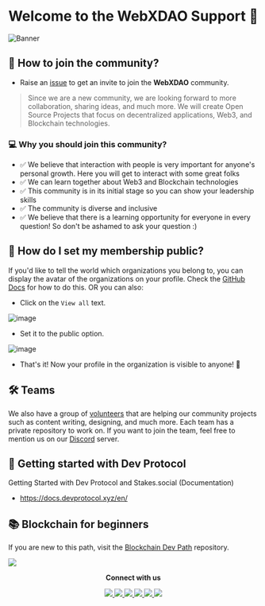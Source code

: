 <!-- markdownlint-disable-next-line -->
<h1 align="center"> Welcome to the WebXDAO Support 🎉</h1>

![Banner](https://user-images.githubusercontent.com/72812470/189705065-58fe76da-080b-4798-94fe-2400af2bbfa8.png)

## 🤔 How to join the community?

- Raise an [issue](https://github.com/WebXDAO/start-here/issues/new?assignees=&labels=github-invitation&template=invitation.yml&title=Please+invite+me+to+the+community) to get an invite to join the **WebXDAO** community.

> Since we are a new community, we are looking forward to more collaboration, sharing ideas, and much more. We will create Open Source Projects that focus on decentralized applications, Web3, and Blockchain technologies.

### 💻 Why you should join this community?

- ✅ We believe that interaction with people is very important for anyone's personal growth. Here you will get to interact with some great folks
- ✅ We can learn together about Web3 and Blockchain technologies
- ✅ This community is in its initial stage so you can show your leadership skills
- ✅ The community is diverse and inclusive
- ✅ We believe that there is a learning opportunity for everyone in every question! So don't be ashamed to ask your question :)

## 🎤 How do I set my membership public?

If you'd like to tell the world which organizations you belong to, you can display the avatar of the organizations on your profile. Check the [GitHub Docs](https://docs.github.com/en/github/setting-up-and-managing-your-github-user-account/managing-your-membership-in-organizations/publicizing-or-hiding-organization-membership) for how to do this. OR you can also:

- Click on the `View all` text.

![image](https://user-images.githubusercontent.com/51391473/133660173-8b63685c-8e7f-48dc-8a7e-e97335941137.png)

- Set it to the public option.

![image](https://user-images.githubusercontent.com/51391473/133660356-65cd3131-ed6e-4d1e-9bcd-cf6412b76662.png)

- That's it! Now your profile in the organization is visible to anyone! 🎉
  
## 🛠 Teams

We also have a group of [volunteers](https://github.com/orgs/WebXDAO/teams) that are helping our community projects such as content writing, designing, and much more. Each team has a private repository to work on. If you want to join the team, feel free to mention us on our [Discord](https://discord.gg/TSRwqx4K2v) server.

## 🚀 Getting started with Dev Protocol

Getting Started with Dev Protocol and Stakes.social (Documentation)

- <https://docs.devprotocol.xyz/en/>

## 📚 Blockchain for beginners

If you are new to this path, visit the [Blockchain Dev Path](https://github.com/WebXDAO/blockchain-dev-path) repository.

<img src="https://user-images.githubusercontent.com/73097560/115834477-dbab4500-a447-11eb-908a-139a6edaec5c.gif">
<p align="center"><strong>Connect with us</strong></p>
<p align="center">
</a>
<a href="https://www.instagram.com/webxdao/">
   <img src="https://img.shields.io/badge/Instagram-E4405F?style=for-the-badge&logo=instagram&logoColor=white" target="_blank" />
</a>
<a href="https://www.linkedin.com/company/WebXDAO/">
  <img src="https://img.shields.io/badge/LinkedIn-0077B5?style=for-the-badge&logo=linkedin&logoColor=white" target="_blank" />  
</a>
<a href="https://dsc.gg/webxdao">
   <img src="https://img.shields.io/discord/835424705410236427?logo=discord&style=for-the-badge&colorB=5865F2" target="_blank" />
</a>
<a href="https://twitter.com/webxdao">
   <img src="https://img.shields.io/badge/Twitter-1DA1F2?style=for-the-badge&logo=twitter&logoColor=white" target="_blank" />
</a>
<a href="mailto:webxdao@gmail.com">
  <img src="https://img.shields.io/badge/Gmail-D14836?style=for-the-badge&logo=gmail&logoColor=white"/>
</a>
<a href="https://github.com/WebXDAO">
   <img src="https://img.shields.io/badge/GitHub-100000?style=for-the-badge&logo=github&logoColor=white" target="_blank" />
</a>
</p>

